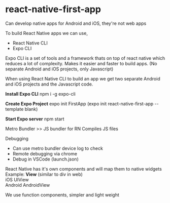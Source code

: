 # react-native-first-app

Can develop native apps for Android and iOS, they're not web apps

To build React Native apps we can use,
- React Native CLI
- Expo CLI 

Expo CLI is a set of tools and a framework thats on top of react native which reduces a lot of complexity. Makes it easier and faster to build apps. (No separate Android and iOS projects, only Javascript)

When using React Native CLI to build an app we get two separate Android and iOS projects and the Javascript code.

**Install Expo CLI** 
npm i -g expo-cli


**Create Expo Project**
expo init FirstApp
(expo init react-native-first-app --template blank)

**Start Expo server**
npm start


Metro Bundler >> JS bundler for RN
Compiles JS files


Debugging
- Can use metro bundler device log to check
- Remote debugging via chrome
- Debug in VSCode (launch.json)

React Native has it's own components and will map them to native widgets 
Example: 
**View** (similar to div in web)  
iOS UIView  
Android AndroidView

We use function components, simpler and light weight
